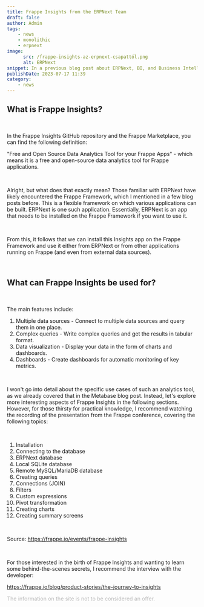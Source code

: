 ```yaml
---
title: Frappe Insights from the ERPNext Team
draft: false
author: Admin
tags:
    - news
    - monolithic
    - erpnext
image:
      src: /frappe-insights-az-erpnext-csapattól.png
      alt: ERPNext
snippet: In a previous blog post about ERPNext, BI, and Business Intelligence+Metabase, I intentionally didn't mention that the Frappe team also has a similar solution, which is why I planned this separate entry.
publishDate: 2023-07-17 11:39
category:
    - news
---
```


<h2>What is Frappe Insights?</h2>
<p><br></p>
<p>In the Frappe Insights GitHub repository and the Frappe Marketplace, you can find the following definition:</p>
<p>"Free and Open Source Data Analytics Tool for your Frappe Apps" - which means it is a free and open-source data analytics tool for Frappe applications.</p>
<p><br></p>
<p>Alright, but what does that exactly mean? Those familiar with ERPNext have likely encountered the Frappe Framework, which I mentioned in a few blog posts before. This is a flexible framework on which various applications can be built. ERPNext is one such application. Essentially, ERPNext is an app that needs to be installed on the Frappe Framework if you want to use it.</p>
<p><br></p>
<p>From this, it follows that we can install this Insights app on the Frappe Framework and use it either from ERPNext or from other applications running on Frappe (and even from external data sources).</p>
<p><br></p>

<h2>What can Frappe Insights be used for?</h2>
<p><br></p>
<p>The main features include:</p>
<ol>
<li data-list="bullet">Multiple data sources - Connect to multiple data sources and query them in one place.</li>
<li data-list="bullet">Complex queries - Write complex queries and get the results in tabular format.</li>
<li data-list="bullet">Data visualization - Display your data in the form of charts and dashboards.</li>
<li data-list="bullet">Dashboards - Create dashboards for automatic monitoring of key metrics.</li>
</ol>
<p><br></p>
<p>I won't go into detail about the specific use cases of such an analytics tool, as we already covered that in the Metabase blog post. Instead, let's explore more interesting aspects of Frappe Insights in the following sections. However, for those thirsty for practical knowledge, I recommend watching the recording of the presentation from the Frappe conference, covering the following topics:</p>
<p><br></p>
<ol>
<li data-list="bullet">Installation</li>
<li data-list="bullet">Connecting to the database</li>
<li data-list="bullet">ERPNext database</li>
<li data-list="bullet">Local SQLite database</li>
<li data-list="bullet">Remote MySQL/MariaDB database</li>
<li data-list="bullet">Creating queries</li>
<li data-list="bullet">Connections (JOIN)</li>
<li data-list="bullet">Filters</li>
<li data-list="bullet">Custom expressions</li>
<li data-list="bullet">Pivot transformation</li>
<li data-list="bullet">Creating charts</li>
<li data-list="bullet">Creating summary screens</li>
</ol>
<p><br></p>
<p>Source: <a href="https://frappe.io/events/frappe-insights" rel="noopener noreferrer">https://frappe.io/events/frappe-insights</a></p>
<p><br></p>
<p>For those interested in the birth of Frappe Insights and wanting to learn some behind-the-scenes secrets, I recommend the interview with the developer:</p>
<p><a href="https://frappe.io/blog/product-stories/the-journey-to-insights" rel="noopener noreferrer">https://frappe.io/blog/product-stories/the-journey-to-insights</a></p>

<p><span style="color: rgb(187, 187, 187);">The information on the site is not to be considered an offer. </span></p>
